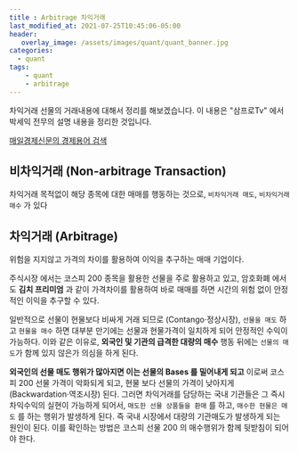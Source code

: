 ```yaml
---
title : Arbitrage 차익거래
last_modified_at: 2021-07-25T10:45:06-05:00
header:
   overlay_image: /assets/images/quant/quant_banner.jpg
categories:
  - quant
tags: 
    - quant
    - arbitrage
---
```


차익거래 선물의 거래내용에 대해서 정리를 해보겠습니다. 이 내용은 "삼프로Tv" 에서 박세익 전무의 설명 내용을 정리한 것입니다.

[매일경제신문의 경제용어 검색](https://www.mk.co.kr/dic/m/desc.php?keyword=%EC%B0%A8%EC%9D%B5%EA%B1%B0%EB%9E%98)


## 비차익거래 (Non-arbitrage Transaction)

차익거래 목적없이 해당 종목에 대한 매매를 행동하는 것으로, `비차익거래 매도`, `비차익거래 매수` 가 있다

## 차익거래 (Arbitrage)

위험을 지지않고 가격의 차이를 활용하여 이익을 추구하는 매매 기업이다.

주식시장 에서는 코스피 200 종목을 활용한 선물을 주로 활용하고 있고, 암호화폐 에서도 **김치 프리미엄** 과 같이 가격차이를 활용하여 바로 매매를 하면 시간의 위험 없이 안정적인 이익을 추구할 수 있다. 

일반적으로 선물이 현물보다 비싸게 거래 되므로 (Contango·정상시장), `선물을 매도` 하고 `현물을 매수` 하면 대부분 만기에는 선물과 현물가격이 일치하게 되어 안정적인 수익이 가능하다. 이와 같은 이유로, **외국인 및 기관의 급격한 대량의 매수** 행동 뒤에는 `선물의 매도`가 함께 있지 않은가 의심을 하게 된다.

**외국인의 선물 매도 행위가 많아지면 이는 선물의 Bases 를 밀어내게 되고** 이로써 코스피 200 선물 가격이 악화되게 되고, 현물 보다 선물의 가격이 낮아지게 (Backwardation·역조시장) 된다. 그러면 차익거래를 담당하는 국내 기관들은 그 즉시 차익수익의 실현이 가능하게 되어서, `매도한 선물 상품들을 환매` 를 하고, `매수한 현물은 매도` 를 하는 행위가 발생하게 된다. 즉 국내 시장에서 대량의 기관매도가 발생하게 되는 원인이 된다. 이를 확인하는 방법은 코스피 선물 200 의 매수행위가 함께 뒷받침이 되어야 한다.
